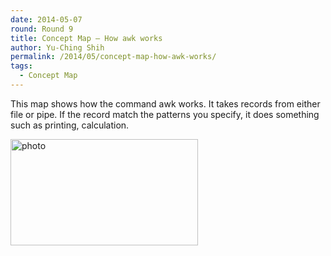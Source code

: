 ```yaml
---
date: 2014-05-07
round: Round 9
title: Concept Map – How awk works
author: Yu-Ching Shih
permalink: /2014/05/concept-map-how-awk-works/
tags:
  - Concept Map
---
```

This map shows how the command awk works. It takes records from either file or pipe. If the record match the patterns you specify, it does something such as printing, calculation.

[<img class="alignnone size-medium wp-image-6995" alt="photo" src="http://files.software-carpentry.org/training-course/2014/05/photo-300x170.jpg" width="300" height="170" />][1]

 [1]: http://files.software-carpentry.org/training-course/2014/05/photo.jpg
